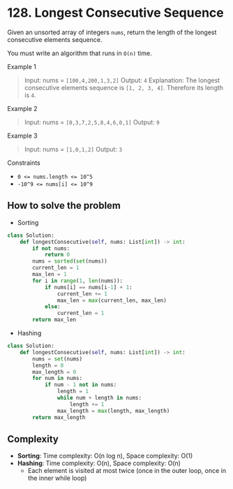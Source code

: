 # 128. Longest Consecutive Sequence
<Badge type="warning" text="Medium" />[<Badge type="info" text="LeetCode" />](https://leetcode.com/problems/longest-consecutive-sequence/)

Given an unsorted array of integers `nums`, return the length of the longest consecutive elements sequence.

You must write an algorithm that runs in `O(n)` time.

 

Example 1
> Input: nums = `[100,4,200,1,3,2]`
> Output: `4`
> Explanation: The longest consecutive elements sequence is `[1, 2, 3, 4]`. Therefore its length is `4`.

Example 2
> Input: nums = `[0,3,7,2,5,8,4,6,0,1]`
> Output: `9`

Example 3
> Input: nums = `[1,0,1,2]`
> Output: `3`
 

Constraints
- `0 <= nums.length <= 10^5`
- `-10^9 <= nums[i] <= 10^9`


## How to solve the problem

- Sorting

```python
class Solution:
    def longestConsecutive(self, nums: List[int]) -> int:
        if not nums:
            return 0
        nums = sorted(set(nums))
        current_len = 1
        max_len = 1
        for i in range(1, len(nums)):
            if nums[i] == nums[i-1] + 1:
                current_len += 1
                max_len = max(current_len, max_len)
            else: 
                current_len = 1
        return max_len
```
- Hashing

```python
class Solution:
    def longestConsecutive(self, nums: List[int]) -> int:
        nums = set(nums)
        length = 0
        max_length = 0
        for num in nums:
            if num - 1 not in nums:
                length = 1
                while num + length in nums:
                    length += 1
                max_length = max(length, max_length)
        return max_length
```
## Complexity
- **Sorting**: Time complexity: O(n log n), Space complexity: O(1)
- **Hashing**: Time complexity: O(n), Space complexity: O(n)
  - Each element is visited at most twice (once in the outer loop, once in the inner while loop)